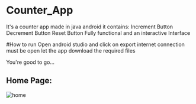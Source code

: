 ﻿# Counter_App
 
It's a counter app made in java android
it contains:
       Increment Button
       Decrement Button
       Reset Button
Fully functional and an interactive Interface

#How to run
Open android studio and click on export
internet connection must be open
let the app download the required files

You're good to go...

## Home Page:
![home](https://github.com/KashifKhaan/Counter_App/assets/88695658/57583979-fee8-4c67-8314-bbbf62586f47)
